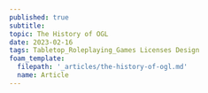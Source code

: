 ```yaml
---
published: true
subtitle: 
topic: The History of OGL
date: 2023-02-16
tags: Tabletop_Roleplaying_Games Licenses Design
foam_template:
  filepath: '_articles/the-history-of-ogl.md'
  name: Article
---
```


# 